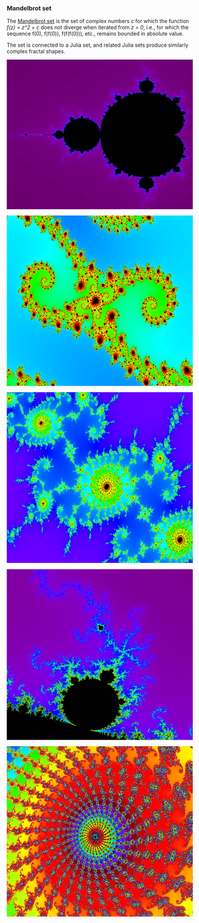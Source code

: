 ### Mandelbrot set

The [Mandelbrot set](https://en.wikipedia.org/wiki/Mandelbrot_set) is the set
of complex numbers *c* for which the function *f(z) = z^2 + c*
does not diverge when iterated from *z = 0*, i.e., for which the sequence
f(0), f(f(0)), f(f(f(0))), etc., remains bounded in absolute value.

The set is connected to a Julia set, and related Julia sets produce
similarly complex fractal shapes.

![Mandelbrot 01](../data/2019.01.05-mandelbrot-01.png)

![Mandelbrot 02](../data/2019.01.05-mandelbrot-02.png)

![Mandelbrot 03](../data/2019.01.05-mandelbrot-03.png)

![Mandelbrot 04](../data/2019.01.05-mandelbrot-04.png)

![Mandelbrot 05](../data/2019.01.05-mandelbrot-05.png)
